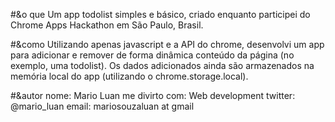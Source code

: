 #&o que
Um app todolist simples e básico, criado enquanto participei do Chrome Apps Hackathon em São Paulo, Brasil.

#&como
Utilizando apenas javascript e a API do chrome, desenvolvi um app para adicionar e remover de forma dinâmica conteúdo da página (no exemplo, uma todolist).
Os dados adicionados ainda são armazenados na memória local do app (utilizando o chrome.storage.local).

#&autor
nome: Mario Luan
me divirto com: Web development
twitter: @mario_luan
email: mariosouzaluan at gmail
